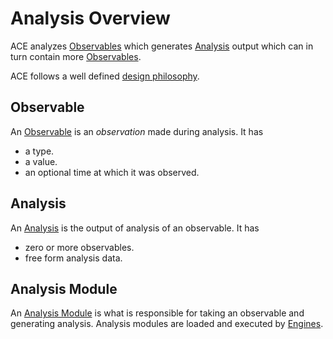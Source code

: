 # Analysis Overview

ACE analyzes [Observables](observable.md) which generates [Analysis](analysis.md) output which can in turn contain more [Observables](observable.md).

ACE follows a well defined [design philosophy](philosophy.md).

## Observable

An [Observable](observable.md) is an *observation* made during analysis. It has

- a type.
- a value.
- an optional time at which it was observed.

## Analysis

An [Analysis](analysis.md) is the output of analysis of an observable. It has

- zero or more observables.
- free form analysis data.

## Analysis Module

An [Analysis Module](analysis_module.md) is what is responsible for taking an observable and generating analysis. Analysis modules are loaded and executed by [Engines](engine.md).
